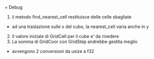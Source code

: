 
= Debug
1. il metodo find_nearest_cell restituisce delle celle sbagliate
  - ad una traslazione sulle x del cubo, la nearest_cell varia anche in y
2. Il valore iniziale di GridCell per il cube e' da rivedere
3. La somma di GridCoor con GridStep andrebbe gestita meglio
  - avvengono 2 conversioni da usize a f32

